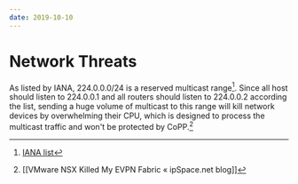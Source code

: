 ```yaml
---
date: 2019-10-10
---
```

# Network Threats

As listed by IANA, 224.0.0.0/24 is a reserved multicast range[^1]. Since all host should listen to 224.0.0.1 and all routers should listen to 224.0.0.2 according the list, sending a huge volume of multicast to this range will kill network devices by overwhelming their CPU, which is designed to process the multicast traffic and won't be protected by CoPP.[^7B4FCF0F9AC9]


[^1]: [IANA list](https://www.iana.org/assignments/multicast-addresses/multicast-addresses.xhtml#multicast-addresses-1)

[^7B4FCF0F9AC9]: [[VMware NSX Killed My EVPN Fabric « ipSpace.net blog]]
